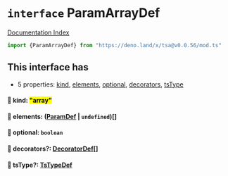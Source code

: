 # `interface` ParamArrayDef

[Documentation Index](../README.md)

```ts
import {ParamArrayDef} from "https://deno.land/x/tsa@v0.0.56/mod.ts"
```

## This interface has

- 5 properties:
[kind](#-kind-array),
[elements](#-elements-paramdef--undefined),
[optional](#-optional-boolean),
[decorators](#-decorators-decoratordef),
[tsType](#-tstype-tstypedef)


#### 📄 kind: <mark>"array"</mark>



#### 📄 elements: ([ParamDef](../type.ParamDef/README.md) | `undefined`)\[]



#### 📄 optional: `boolean`



#### 📄 decorators?: [DecoratorDef](../interface.DecoratorDef/README.md)\[]



#### 📄 tsType?: [TsTypeDef](../type.TsTypeDef/README.md)




